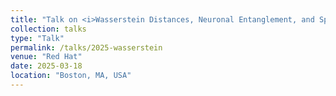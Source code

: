 ```yaml
---
title: "Talk on <i>Wasserstein Distances, Neuronal Entanglement, and Sparsity</i>"
collection: talks
type: "Talk"
permalink: /talks/2025-wasserstein
venue: "Red Hat"
date: 2025-03-18
location: "Boston, MA, USA"
---
```

